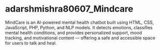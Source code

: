 # adarshmishra80607_Mindcare
MindCare is an AI-powered mental health chatbot built using HTML, CSS, JavaScript, PHP, Python, and NLP models. It detects emotions, classifies mental health conditions, and provides personalized support, mood tracking, and motivational content — offering a safe and accessible space for users to talk and heal.
